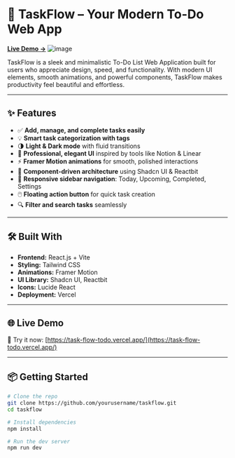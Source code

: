 # 🚀 TaskFlow – Your Modern To-Do Web App  
**[Live Demo →](https://task-flow-todo.vercel.app/)**
![image](https://github.com/user-attachments/assets/26f5d366-5030-4d33-8a28-f99621760d4f)

TaskFlow is a sleek and minimalistic To-Do List Web Application built for users who appreciate design, speed, and functionality. With modern UI elements, smooth animations, and powerful components, TaskFlow makes productivity feel beautiful and effortless.

---

## ✨ Features

- ✅ **Add, manage, and complete tasks easily**
- 💡 **Smart task categorization with tags**
- 🌗 **Light & Dark mode** with fluid transitions
- 🎨 **Professional, elegant UI** inspired by tools like Notion & Linear
- ⚡ **Framer Motion animations** for smooth, polished interactions
- 🧱 **Component-driven architecture** using Shadcn UI & Reactbit
- 🧭 **Responsive sidebar navigation**: Today, Upcoming, Completed, Settings
- 🖱️ **Floating action button** for quick task creation
- 🔍 **Filter and search tasks** seamlessly

---

## 🛠️ Built With

- **Frontend:** React.js + Vite  
- **Styling:** Tailwind CSS  
- **Animations:** Framer Motion  
- **UI Library:** Shadcn UI, Reactbit  
- **Icons:** Lucide React  
- **Deployment:** Vercel

---

## 🌐 Live Demo

🎯 Try it now: [https://task-flow-todo.vercel.app/](https://task-flow-todo.vercel.app/)

---

## 📦 Getting Started

```bash
# Clone the repo
git clone https://github.com/yourusername/taskflow.git
cd taskflow

# Install dependencies
npm install

# Run the dev server
npm run dev
